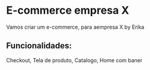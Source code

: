 # E-commerce empresa X

Vamos criar um e-commerce, para  aempresa X by Erika

## Funcionalidades:

Checkout, Tela de produto, Catalogo, Home com baner

